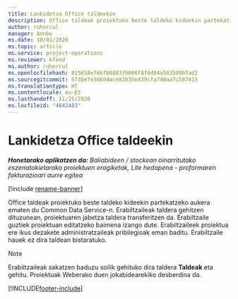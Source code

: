 ```yaml
---
title: Lankidetza Office taldeekin
description: Office taldeak proiektuko beste taldeko kideekin partekatzeko aukera ematen du Common Data Service-n.
author: ruhercul
manager: Annbe
ms.date: 10/01/2020
ms.topic: article
ms.service: project-operations
ms.reviewer: kfend
ms.author: ruhercul
ms.openlocfilehash: 815658ef66fb8083fb066f8f4d64a503580bfad2
ms.sourcegitcommit: 573be7e36604ace82b35e439cfa748aa7c587415
ms.translationtype: HT
ms.contentlocale: eu-ES
ms.lasthandoff: 11/25/2020
ms.locfileid: "4642483"
---
```

# <a name="collaboration-with-office-groups"></a>Lankidetza Office taldeekin

_**Honetarako aplikatzen da:** Baliabideen / stockean oinarritutako eszenatokietarako proiektuen eragiketak, Lite hedapena - proformaren fakturazioari aurre egitea_

[!include [rename-banner](~/includes/cc-data-platform-banner.md)]

Office taldeak proiektuko beste taldeko kideekin partekatzeko aukera ematen du Common Data Service-n. Erabiltzaileak taldera gehitzen dituzunean, proiektuaren jabetza taldera transferitzen da. Erabiltzaile guztiek proiektuan editatzeko baimena izango dute. Erabiltzaileek proiektua ere ikus dezakete administratzaileak pribilegioak eman baditu. Erabiltzaile hauek ez dira taldean bistaratuko.

> [!NOTE] 
> Erabiltzaileak sakatzen baduzu soilik gehituko dira taldera **Taldeak** eta gehitu. Proiektuak Weberako duen jokabidearekiko desberdina da. 



[!INCLUDE[footer-include](../includes/footer-banner.md)]